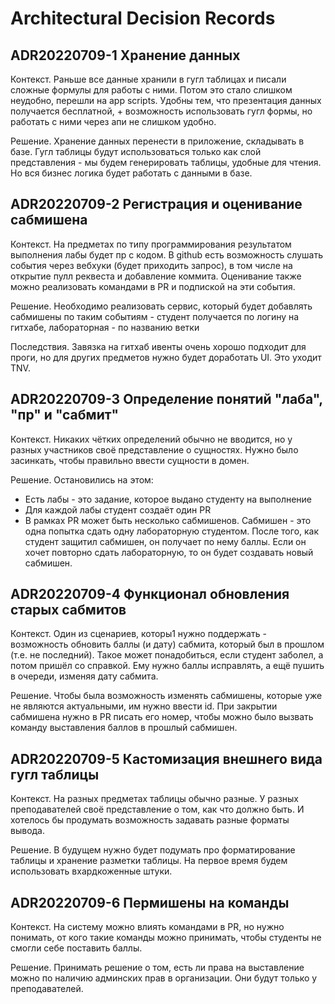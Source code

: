 # Architectural Decision Records

## ADR20220709-1 Хранение данных

Контекст. Раньше все данные хранили в гугл таблицах и писали сложные формулы для работы с ними. Потом это стало слишком неудобно, перешли на app scripts. Удобны тем, что презентация данных получается бесплатной, + возможность использовать гугл формы, но работать с ними через апи не слишком удобно.

Решение. Хранение данных перенести в приложение, складывать в базе. Гугл таблицы будут использоваться только как слой представления - мы будем генерировать таблицы, удобные для чтения. Но вся бизнес логика будет работать с данными в базе.

## ADR20220709-2 Регистрация и оценивание сабмишена

Контекст. На предметах по типу программирования результатом выполнения лабы будет пр с кодом. В github есть возможность слушать события через вебхуки (будет приходить запрос), в том числе на открытие пулл реквеста и добавление коммита. Оценивание также можно реализовать командами в PR и подпиской на эти события.

Решение. Необходимо реализовать сервис, который будет добавлять сабмишены по таким событиям - студент получается по логину на гитхабе, лабораторная - по названию ветки

Последствия. Завязка на гитхаб ивенты очень хорошо подходит для проги, но для других предметов нужно будет доработать UI. Это уходит TNV.

## ADR20220709-3 Определение понятий "лаба", "пр" и "сабмит"

Контекст. Никаких чётких определений обычно не вводится, но у разных участников своё представление о сущностях. Нужно было засинкать, чтобы правильно ввести сущности в домен.

Решение. Остановились на этом:

- Есть лабы - это задание, которое выдано студенту на выполнение
- Для каждой лабы студент создаёт один PR
- В рамках PR может быть несколько сабмишенов. Сабмишен - это одна попытка сдать одну лабораторную студентом. После того, как студент защитил сабмишен, он получает по нему баллы. Если он хочет повторно сдать лабораторную, то он будет создавать новый сабмишен.

## ADR20220709-4 Функционал обновления старых сабмитов

Контекст. Один из сценариев, которы1 нужно поддержать - возможность обновить баллы (и дату) сабмита, который был в прошлом (т.е. не последний). Такое может понадобиться, если студент заболел, а потом пришёл со справкой. Ему нужно баллы исправлять, а ещё пушить в очереди, изменяя дату сабмита.

Решение. Чтобы была возможность изменять сабмишены, которые уже не являются актуальными, им нужно ввести id. При закрытии сабмишена нужно в PR писать его номер, чтобы можно было вызвать команду выставления баллов в прошлый сабмишен.

## ADR20220709-5 Кастомизация внешнего вида гугл таблицы

Контекст. На разных предметах таблицы обычно разные. У разных преподавателей своё представление о том, как что должно быть. И хотелось бы продумать возможность задавать разные форматы вывода.

Решение. В будущем нужно будет подумать про форматирование таблицы и хранение разметки таблицы. На первое время будем использовать вхардкоженные штуки.

## ADR20220709-6 Пермишены на команды

Контекст. На систему можно влиять командами в PR, но нужно понимать, от кого такие команды можно принимать, чтобы студенты не смогли себе поставить баллы.

Решение. Принимать решение о том, есть ли права на выставление можно по наличию админских прав в организации. Они будут только у преподавателей.
